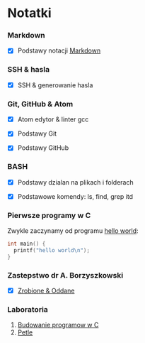 # Notatki

### Markdown
- [x] Podstawy notacji [Markdown](https://daringfireball.net/projects/markdown/)


### SSH & hasla
- [x] SSH & generowanie hasla


### Git, GitHub & Atom
- [x] Atom edytor & linter gcc
- [x] Podstawy Git
- [x] Podstawy GitHub


### BASH
- [x] Podstawy dzialan na plikach i folderach
- [x] Podstawowe komendy: ls, find, grep itd


### Pierwsze programy w C
Zwykle zaczynamy od programu [hello world](https://github.com/wojsamjan/xxx/blob/master/hello.c):

```c
int main() {
  printf("hello world\n");
}
```

### Zastepstwo dr A. Borzyszkowski
- [x] [Zrobione & Oddane](https://github.com/wojsamjan/xxx/tree/master/JPzastepstwo)

### Laboratoria
1. [Budowanie programow w C]()
2. [Petle](https://github.com/wojsamjan/xxx/tree/master/petle)
